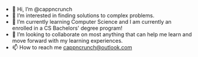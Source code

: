 - 👋 Hi, I’m @cappncrunch
- 👀 I’m interested in finding solutions to complex problems.
- 🌱 I’m currently learning Computer Science and I am currently an enrolled in a CS Bachelors' degree program!
- 💞️ I’m looking to collaborate on most anything that can help me learn and move forward with my learning experiences.
- 📫 How to reach me cappncrunch@outlook.com

<!---
cappncrunch/cappncrunch is a ✨ special ✨ repository because its `README.md` (this file) appears on your GitHub profile.
You can click the Preview link to take a look at your changes.
--->
